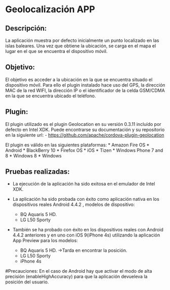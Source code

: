 Geolocalización APP
===================


Descripción:
------------
La aplicación muestra por defecto inicialmente un punto localizado en las islas baleares. Una vez que obtiene la ubicación, se carga en el mapa el lugar en el que se encuentra el dispositivo móvil.

Objetivo:
---------
El objetivo es acceder a la ubicación en la que se encuentra situado el dispositivo móvil. Para ello el plugin instalado hace uso del GPS, la dirección MAC de la red WIFI, la dirección IP o el identificador de la celda GSM/CDMA en la que se encuentra ubicado el teléfono.

Plugin:
-------
El plugin utilizado es el plugin Geolocation en su versión 0.3.11 incluído por defecto en Intel XDK. Puede encontrarse su documentación y su repositorio en la siguiente url:
    - https://github.com/apache/cordova-plugin-geolocation

El plugin es válido en las siguientes plataformas:
    * Amazon Fire OS
    * Android
    * BlackBerry 10
    * Firefox OS
    * iOS
    * Tizen
    * Windows Phone 7 and 8
    * Windows 8
    * Windows
    
Pruebas realizadas:
-------------------
* La ejecución de la aplicación ha sido exitosa en el emulador de Intel XDK.

* La aplicación ha sido probada con éxito como aplicación nativa en los dispositivos reales Android 4.4.2 , modelos de dispositivo:
    - BQ Aquaris 5 HD.
    - LG L50 Sporty
    
* También se ha probado con éxito en  los dispositivos reales con Android 4.4.2 anteriores y en uno con iOS 9(iPhone 4s) utilizando la aplicación App Preview para los modelos:
    - BQ Aquaris 5 HD. ->Tarda en encontrar la posición.
    - LG L50 Sporty
    - iPhone 4s
    

#Precauciones:
En el caso de Android hay que activar el modo de alta precisión (enableHighAccuracy) para que la aplicación devueleva la posición del usuario.

